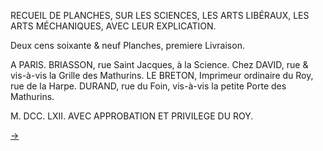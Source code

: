 RECUEIL DE PLANCHES, SUR LES SCIENCES, LES ARTS LIBÉRAUX, LES ARTS MÉCHANIQUES, AVEC LEUR EXPLICATION.

Deux cens soixante & neuf Planches, premiere Livraison.

A PARIS. BRIASSON, rue Saint Jacques, à la Science. Chez DAVID, rue & vis-à-vis la Grille des Mathurins. LE BRETON, Imprimeur ordinaire du Roy, rue de la Harpe. DURAND, rue du Foin, vis-à-vis la petite Porte des Mathurins.

M. DCC. LXII. AVEC APPROBATION ET PRIVILEGE DU ROY.


[->](02-Etat_détaillé_selon_l'ordre_alphabétique.md)
